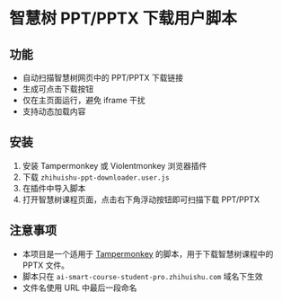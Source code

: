 # 智慧树 PPT/PPTX 下载用户脚本

## 功能
- 自动扫描智慧树网页中的 PPT/PPTX 下载链接
- 生成可点击下载按钮
- 仅在主页面运行，避免 iframe 干扰
- 支持动态加载内容

## 安装
1. 安装 Tampermonkey 或 Violentmonkey 浏览器插件
2. 下载 `zhihuishu-ppt-downloader.user.js`
3. 在插件中导入脚本
4. 打开智慧树课程页面，点击右下角浮动按钮即可扫描下载 PPT/PPTX

## 注意事项
- 本项目是一个适用于 [Tampermonkey](https://www.tampermonkey.net/) 的脚本，用于下载智慧树课程中的 PPTX 文件。
- 脚本只在 `ai-smart-course-student-pro.zhihuishu.com` 域名下生效
- 文件名使用 URL 中最后一段命名








